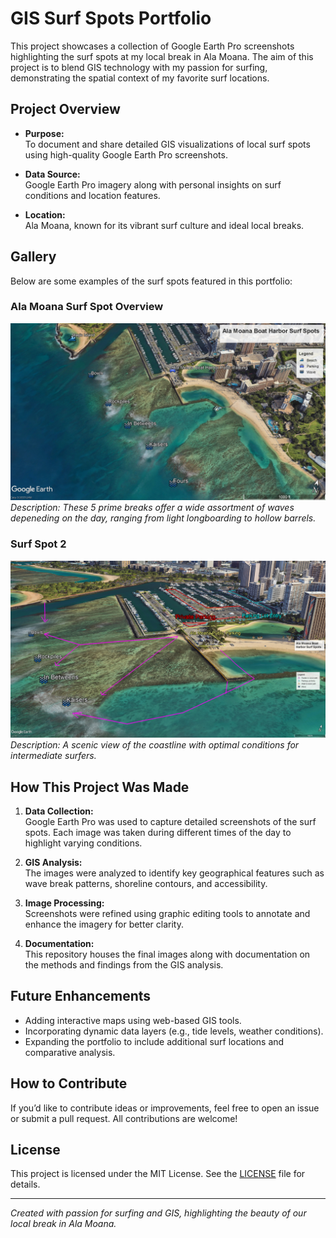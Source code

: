 # GIS Surf Spots Portfolio

This project showcases a collection of Google Earth Pro screenshots highlighting the surf spots at my local break in Ala Moana. The aim of this project is to blend GIS technology with my passion for surfing, demonstrating the spatial context of my favorite surf locations.

## Project Overview

- **Purpose:**  
  To document and share detailed GIS visualizations of local surf spots using high-quality Google Earth Pro screenshots.
  
- **Data Source:**  
  Google Earth Pro imagery along with personal insights on surf conditions and location features.

- **Location:**  
  Ala Moana, known for its vibrant surf culture and ideal local breaks.

## Gallery

Below are some examples of the surf spots featured in this portfolio:

### Ala Moana Surf Spot Overview
![Surf Spot 1](./images/boatHarborSurfSpots.jpg)
*Description: These 5 prime breaks offer a wide assortment of waves depeneding on the day, ranging from light longboarding to hollow barrels.*

### Surf Spot 2
![Surf Spot 2](./images/paddlePaths.jpg)
*Description: A scenic view of the coastline with optimal conditions for intermediate surfers.*

## How This Project Was Made

1. **Data Collection:**  
   Google Earth Pro was used to capture detailed screenshots of the surf spots. Each image was taken during different times of the day to highlight varying conditions.
   
2. **GIS Analysis:**  
   The images were analyzed to identify key geographical features such as wave break patterns, shoreline contours, and accessibility.
   
3. **Image Processing:**  
   Screenshots were refined using graphic editing tools to annotate and enhance the imagery for better clarity.
   
4. **Documentation:**  
   This repository houses the final images along with documentation on the methods and findings from the GIS analysis.

## Future Enhancements

- Adding interactive maps using web-based GIS tools.
- Incorporating dynamic data layers (e.g., tide levels, weather conditions).
- Expanding the portfolio to include additional surf locations and comparative analysis.

## How to Contribute

If you’d like to contribute ideas or improvements, feel free to open an issue or submit a pull request. All contributions are welcome!

## License

This project is licensed under the MIT License. See the [LICENSE](LICENSE) file for details.

---

*Created with passion for surfing and GIS, highlighting the beauty of our local break in Ala Moana.*
